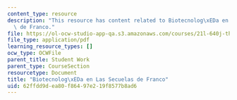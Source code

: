 ```yaml
---
content_type: resource
description: "This resource has content related to Biotecnolog\xEDa en las secuelas\
  \ de Franco."
file: https://ol-ocw-studio-app-qa.s3.amazonaws.com/courses/21l-640j-the-new-spain-1977-present-fall-2015/62ffdd9dea80f86497e219f8577b8ad6_MIT21L_640JF15_BioMadrid.pdf
file_type: application/pdf
learning_resource_types: []
ocw_type: OCWFile
parent_title: Student Work
parent_type: CourseSection
resourcetype: Document
title: "Biotecnolog\xEDa en Las Secuelas de Franco"
uid: 62ffdd9d-ea80-f864-97e2-19f8577b8ad6
---
```

